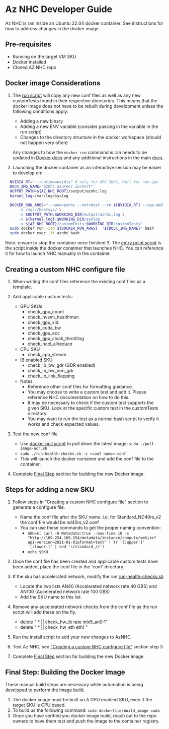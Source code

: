 # Az NHC Developer Guide #

Az NHC is ran inside an Ubuntu 22.04 docker container. See instructions for how to address changes in the docker image.

## Pre-requisites ##

- Running on the target VM SKU
- Docker installed
- Cloned AZ NHC repo

## Docker image Considerations ##

1. The [run script](./run-health-checks.sh) will copy any new conf files as well as any new customTests found in their respective directories.
    This means that the docker image does not have to be rebuilt during development unless the following conditions apply:
    - Adding a new binary
    - Adding a new ENV variable (consider passing in the variable in the run script)
    - Changes to the directory structure in the docker workspace (should not happen very often)

    Any changes to how the ```docker run``` command is ran needs to be updated in [Docker docs](./dockerfile/README.MD) and any additional instructions in the main [docs](./README.md).

2. Launching the docker container as an interactive session may be easier to develop on:

  ```bash
    NVIDIA_RT="--runtime=nvidia" # only for GPU SKUs, Omit for non-gpu
    DOCK_IMG_NAME="aznhc.azurecr.io/nvrt"
    OUTPUT_PATH=${AZ_NHC_ROOT}/output/aznhc.log
    kernel_log=/var/log/syslog

    DOCKER_RUN_ARGS="--name=aznhc --net=host --rm ${NVIDIA_RT} --cap-add SYS_ADMIN --cap-add=CAP_SYS_NICE --privileged \
        -v /sys:/hostsys/ \
        -v $OUTPUT_PATH:$WORKING_DIR/output/aznhc.log \
        -v ${kernel_log}:$WORKING_DIR/syslog
        -v ${AZ_NHC_ROOT}/customTests:$WORKING_DIR/customTests"
    sudo docker run -itd ${DOCKER_RUN_ARGS}  "${DOCK_IMG_NAME}" bash
    sudo docker exec -it aznhc bash
  ```

  Note: ensure to stop the container once finished
3. The [entry point script](./dockerfile/aznhc-entrypoint.sh) is the script inside the docker conatiner that launches NHC. You can reference it for how to launch NHC manually in the container.

## Creating a custom NHC configure file ##

1. When writing the conf files reference the existing conf files as a template.
2. Add applicable custom tests:
    - GPU SKUs
      - check_gpu_count
      - check_nvsmi_healthmon
      - check_gpu_xid
      - check_cuda_bw
      - check_gpu_ecc
      - check_gpu_clock_throttling
      - check_nccl_allreduce
    - CPU SKU
      - check_cpu_stream
    - IB enabled SKU
      - check_ib_bw_gdr (GDR enabled)
      - check_ib_bw_non_gdr
      - check_ib_link_flapping
    - Notes
      - Reference other conf files for formatting guidance.
      - You may choose to write a custom test and add it. Please reference NHC documentation on how to do this.
      - It may be necessary to check if the custom test supports the given SKU. Look at the specific custom test in the customTests directory.
      - You may want to run the test as a normal bash script to verify it works and check expected values.

3. Test the new conf file
    - Use [docker pull script](./dockerfile/pull-image-acr.sh) to pull down the latest image: ```sudo ./pull-image-acr.sh```
    - ```sudo ./run-health-checks.sh -c <conf name>.conf```
    - This will launch the docker container and add the conf file to the container.

4. Complete [Final Step](#final-step-building-the-docker-image) section for building the new Docker image.

## Steps for adding a new SKU ##

1. Follow steps in "Creating a custom NHC configure file" section to generate a configure file.
    - Name the conf file after the SKU name. i.e. for Standard_ND40rs_v2 the conf file would be nd40rs_v2.conf
    - You can use these commands to get the proper naming convention:
      - ```SKU=$( curl -H Metadata:true --max-time 10 -s "http://169.254.169.254/metadata/instance/compute/vmSize?api-version=2021-01-01&format=text" | tr '[:upper:]' '[:lower:]' | sed 's/standard_//')```
      - ```echo $SKU```

2. Once the conf file has been created and applicable custom tests have been added, place the conf file in the 'conf' directory.

3. If the sku has accelerated network, modify the run [run-health-checks.sh](run-health-checks.sh)  
    - Locate the two lists AN40 (Accelerated network rate 40 GBS) and AN100 (Accelerated network rate 100 GBS)
    - Add the SKU name to this list

4. Remove any accelerated network checks from the conf file as the run script will add these on the fly.
    - delete " * || check_hw_ib rate  mlx5_an0:1"
    - delete " * || check_hw_eth eth1 "

5. Run the install script to add your new changes to AzNHC.

6. Test Az NHC, see ["Creating a custom NHC configure file"](#creating-a-custom-nhc-configure-file) section step 3

7. Complete [Final Step](#final-step-building-the-docker-image) section for building the new Docker image.

## Final Step: Building the Docker Image ##

These manual build steps are necessary while automation is being developed to perform the image build.

1. The docker image must be built on A GPU enabled SKU, even if the target SKU is CPU based.
2. To build us the following command: ```sudo dockerfile/build_image cuda```
3. Once you have verified you docker image build, reach out to the repo owners to have them test and push the image to the container registry.
